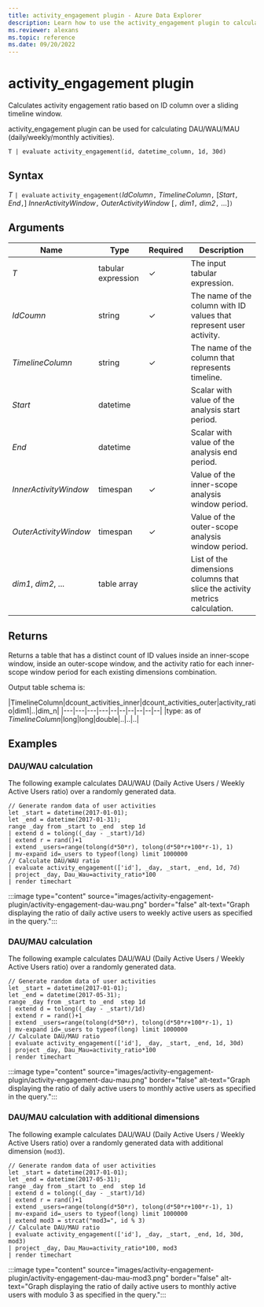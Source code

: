 ```yaml
---
title: activity_engagement plugin - Azure Data Explorer
description: Learn how to use the activity_engagement plugin to calculate activity engagement ratios.
ms.reviewer: alexans
ms.topic: reference
ms.date: 09/20/2022
---
```

# activity_engagement plugin

Calculates activity engagement ratio based on ID column over a sliding timeline window.

activity_engagement plugin can be used for calculating DAU/WAU/MAU (daily/weekly/monthly activities).

```kusto
T | evaluate activity_engagement(id, datetime_column, 1d, 30d)
```

## Syntax

*T* `| evaluate` `activity_engagement(`*IdColumn*`,` *TimelineColumn*`,` [*Start*`,` *End*`,`] *InnerActivityWindow*`,` *OuterActivityWindow* [`,` *dim1*`,` *dim2*`,` ...]`)`

## Arguments

| Name | Type | Required | Description |
|--|--|--|--|
| *T* | tabular expression | &check; | The input tabular expression. |
| *IdCoumn* | string | &check; | The name of the column with ID values that represent user activity. |
| *TimelineColumn* | string | &check; | The name of the column that represents timeline. |
| *Start* | datetime |  | Scalar with value of the analysis start period. |
| *End* | datetime |  | Scalar with value of the analysis end period. |
| *InnerActivityWindow* | timespan | &check; | Value of the inner-scope analysis window period. |
| *OuterActivityWindow* | timespan | &check; | Value of the outer-scope analysis window period. |
| *dim1*, *dim2*, ... | table array |  | List of the dimensions columns that slice the activity metrics calculation. |

## Returns

Returns a table that has a distinct count of ID values inside an inner-scope window, inside an outer-scope window, and the activity ratio for each inner-scope window period for each existing dimensions combination.

Output table schema is:

|TimelineColumn|dcount_activities_inner|dcount_activities_outer|activity_ratio|dim1|..|dim_n|
|---|---|---|---|--|--|--|--|--|--|
|type: as of *TimelineColumn*|long|long|double|..|..|..|

## Examples

### DAU/WAU calculation

The following example calculates DAU/WAU (Daily Active Users / Weekly Active Users ratio) over a randomly generated data.

<!-- csl: https://help.kusto.windows.net/Samples -->
```kusto
// Generate random data of user activities
let _start = datetime(2017-01-01);
let _end = datetime(2017-01-31);
range _day from _start to _end  step 1d
| extend d = tolong((_day - _start)/1d)
| extend r = rand()+1
| extend _users=range(tolong(d*50*r), tolong(d*50*r+100*r-1), 1) 
| mv-expand id=_users to typeof(long) limit 1000000
// Calculate DAU/WAU ratio
| evaluate activity_engagement(['id'], _day, _start, _end, 1d, 7d)
| project _day, Dau_Wau=activity_ratio*100 
| render timechart 
```

:::image type="content" source="images/activity-engagement-plugin/activity-engagement-dau-wau.png" border="false" alt-text="Graph displaying the ratio of daily active users to weekly active users as specified in the query.":::

### DAU/MAU calculation

The following example calculates DAU/WAU (Daily Active Users / Weekly Active Users ratio) over a randomly generated data.

<!-- csl: https://help.kusto.windows.net/Samples -->
```kusto
// Generate random data of user activities
let _start = datetime(2017-01-01);
let _end = datetime(2017-05-31);
range _day from _start to _end  step 1d
| extend d = tolong((_day - _start)/1d)
| extend r = rand()+1
| extend _users=range(tolong(d*50*r), tolong(d*50*r+100*r-1), 1) 
| mv-expand id=_users to typeof(long) limit 1000000
// Calculate DAU/MAU ratio
| evaluate activity_engagement(['id'], _day, _start, _end, 1d, 30d)
| project _day, Dau_Mau=activity_ratio*100 
| render timechart 
```

:::image type="content" source="images/activity-engagement-plugin/activity-engagement-dau-mau.png" border="false" alt-text="Graph displaying the ratio of daily active users to monthly active users as specified in the query.":::

### DAU/MAU calculation with additional dimensions

The following example calculates DAU/WAU (Daily Active Users / Weekly Active Users ratio) over a randomly generated data with additional dimension (`mod3`).

<!-- csl: https://help.kusto.windows.net/Samples -->
```kusto
// Generate random data of user activities
let _start = datetime(2017-01-01);
let _end = datetime(2017-05-31);
range _day from _start to _end  step 1d
| extend d = tolong((_day - _start)/1d)
| extend r = rand()+1
| extend _users=range(tolong(d*50*r), tolong(d*50*r+100*r-1), 1) 
| mv-expand id=_users to typeof(long) limit 1000000
| extend mod3 = strcat("mod3=", id % 3)
// Calculate DAU/MAU ratio
| evaluate activity_engagement(['id'], _day, _start, _end, 1d, 30d, mod3)
| project _day, Dau_Mau=activity_ratio*100, mod3 
| render timechart 
```

:::image type="content" source="images/activity-engagement-plugin/activity-engagement-dau-mau-mod3.png" border="false" alt-text="Graph displaying the ratio of daily active users to monthly active users with modulo 3 as specified in the query.":::
